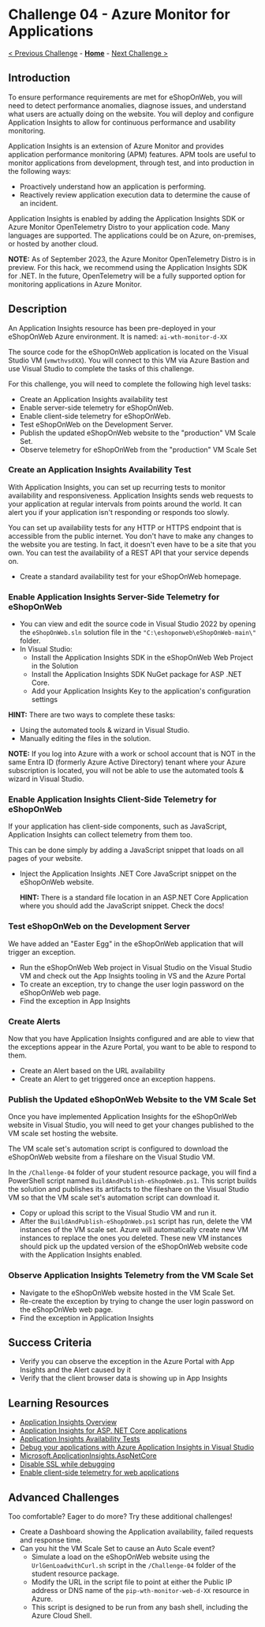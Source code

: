 # Challenge 04 - Azure Monitor for Applications

[< Previous Challenge](./Challenge-03.md) - **[Home](../README.md)** - [Next Challenge >](./Challenge-05.md)

## Introduction

To ensure performance requirements are met for eShopOnWeb, you will need to detect performance anomalies, diagnose issues, and understand what users are actually doing on the website. You will deploy and configure Application Insights to allow for continuous performance and usability monitoring.

Application Insights is an extension of Azure Monitor and provides application performance monitoring (APM) features. APM tools are useful to monitor applications from development, through test, and into production in the following ways:

- Proactively understand how an application is performing.
- Reactively review application execution data to determine the cause of an incident.

Application Insights is enabled by adding the Application Insights SDK or Azure Monitor OpenTelemetry Distro to your application code. Many languages are supported. The applications could be on Azure, on-premises, or hosted by another cloud. 

**NOTE:** As of September 2023, the Azure Monitor OpenTelemetry Distro is in preview. For this hack, we recommend using the Application Insights SDK for .NET. In the future, OpenTelemetry will be a fully supported option for monitoring applications in Azure Monitor.

## Description

An Application Insights resource has been pre-deployed in your eShopOnWeb Azure environment. It is named: `ai-wth-monitor-d-XX`

The source code for the eShopOnWeb application is located on the Visual Studio VM (`vmwthvsdXX`). You will connect to this VM via Azure Bastion and use Visual Studio to complete the tasks of this challenge. 

For this challenge, you will need to complete the following high level tasks:

- Create an Application Insights availability test
- Enable server-side telemetry for eShopOnWeb.
- Enable client-side telemetry for eShopOnWeb.
- Test eShopOnWeb on the Development Server.
- Publish the updated eShopOnWeb website to the "production" VM Scale Set.
- Observe telemetry for eShopOnWeb from the "production" VM Scale Set

### Create an Application Insights Availability Test

With Application Insights, you can set up recurring tests to monitor availability and responsiveness. Application Insights sends web requests to your application at regular intervals from points around the world. It can alert you if your application isn't responding or responds too slowly.

You can set up availability tests for any HTTP or HTTPS endpoint that is accessible from the public internet. You don't have to make any changes to the website you are testing. In fact, it doesn't even have to be a site that you own. You can test the availability of a REST API that your service depends on.

- Create a standard availability test for your eShopOnWeb homepage.

### Enable Application Insights Server-Side Telemetry for eShopOnWeb

- You can view and edit the source code in Visual Studio 2022 by opening the `eShopOnWeb.sln` solution file in the `"C:\eshoponweb\eShopOnWeb-main\"` folder.
- In Visual Studio:
  - Install the Application Insights SDK in the eShopOnWeb Web Project in the Solution
  - Install the Application Insights SDK NuGet package for ASP .NET Core. 
  - Add your Application Insights Key to the application's configuration settings

**HINT:** There are two ways to complete these tasks:
- Using the automated tools & wizard in Visual Studio.
- Manually editing the files in the solution.

**NOTE:** If you log into Azure with a work or school account that is NOT in the same Entra ID (formerly Azure Active Directory) tenant where your Azure subscription is located, you will not be able to use the automated tools & wizard in Visual Studio.

### Enable Application Insights Client-Side Telemetry for eShopOnWeb

If your application has client-side components, such as JavaScript, Application Insights can collect telemetry from them too.

This can be done simply by adding a JavaScript snippet that loads on all pages of your website.

- Inject the Application Insights .NET Core JavaScript snippet on the eShopOnWeb website.
  
  **HINT:** There is a standard file location in an ASP.NET Core Application where you should add the JavaScript snippet. Check the docs!

### Test eShopOnWeb on the Development Server

We have added an "Easter Egg" in the eShopOnWeb application that will trigger an exception.
  - Run the eShopOnWeb Web project in Visual Studio on the Visual Studio VM and check out the App Insights tooling in VS and the Azure Portal
  - To create an exception, try to change the user login password on the eShopOnWeb web page.
  - Find the exception in App Insights

### Create Alerts

Now that you have Application Insights configured and are able to view that the exceptions appear in the Azure Portal, you want to be able to respond to them.

  - Create an Alert based on the URL availability
  - Create an Alert to get triggered once an exception happens.

### Publish the Updated eShopOnWeb Website to the VM Scale Set

Once you have implemented Application Insights for the eShopOnWeb website in Visual Studio, you will need to get your changes published to the VM scale set hosting the website.

The VM scale set's automation script is configured to download the eShopOnWeb website from a fileshare on the Visual Studio VM.

In the `/Challenge-04` folder of your student resource package, you will find a PowerShell script named `BuildAndPublish-eShopOnWeb.ps1`. This script builds the solution and publishes its artifacts to the fileshare on the Visual Studio VM so that the VM scale set's automation script can download it.  

- Copy or upload this script to the Visual Studio VM and run it.
- After the `BuildAndPublish-eShopOnWeb.ps1` script has run, delete the VM instances of the VM scale set.  Azure will automatically create new VM instances to replace the ones you deleted.  These new VM instances should pick up the updated version of the eShopOnWeb website code with the Application Insights enabled.

### Observe Application Insights Telemetry from the VM Scale Set

- Navigate to the eShopOnWeb website hosted in the VM Scale Set.
- Re-create the exception by trying to change the user login password on the eShopOnWeb web page.
- Find the exception in Application Insights

## Success Criteria

- Verify you can observe the exception in the Azure Portal with App Insights and the Alert caused by it
- Verify that the client browser data is showing up in App Insights

## Learning Resources

- [Application Insights Overview](https://learn.microsoft.com/en-us/azure/azure-monitor/app/app-insights-overview)
- [Application Insights for ASP. NET Core applications](https://learn.microsoft.com/en-us/azure/azure-monitor/app/asp-net-core?tabs=netcorenew%2Cnetcore6)
- [Application Insights Availability Tests](https://learn.microsoft.com/en-us/azure/azure-monitor/app/availability-overview)
- [Debug your applications with Azure Application Insights in Visual Studio](https://docs.microsoft.com/en-us/azure/azure-monitor/app/visual-studio)
- [Microsoft.ApplicationInsights.AspNetCore](https://www.nuget.org/packages/Microsoft.ApplicationInsights.AspNetCore)
- [Disable SSL while debugging](https://codetolive.in/ide/how-to-disable-https-or-ssl-in-visual-studio-2019-for-web-project/)
- [Enable client-side telemetry for web applications](https://learn.microsoft.com/en-us/azure/azure-monitor/app/asp-net-core?tabs=netcorenew%2Cnetcore6#enable-client-side-telemetry-for-web-applications)
 
## Advanced Challenges

Too comfortable?  Eager to do more?  Try these additional challenges!

- Create a Dashboard showing the Application availability, failed requests and response time.
- Can you hit the VM Scale Set to cause an Auto Scale event?
  - Simulate a load on the eShopOnWeb website using the `UrlGenLoadwithCurl.sh` script in the `/Challenge-04` folder of the student resource package.
  - Modify the URL in the script file to point at either the Public IP address or DNS name of the `pip-wth-monitor-web-d-XX` resource in Azure.
  - This script is designed to be run from any bash shell, including the Azure Cloud Shell.
